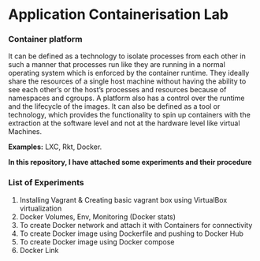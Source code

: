 # Application Containerisation Lab

### Container platform

It can be defined as a technology to isolate processes from each other in such a manner that processes run like they are running in a normal operating system
which is enforced by the container runtime. They ideally share the resources of a single host machine without having the ability to see each other’s or the host’s 
processes and resources because of namespaces and cgroups. A platform also has a control over the runtime and the lifecycle of the images.
It can also be defined as a tool or technology, which provides the functionality to spin up containers with the extraction at the software level and not at the hardware 
level like virtual Machines.

**Examples:** LXC, Rkt, Docker.

**In this repository, I have attached some experiments and their procedure**

### List of Experiments

1. Installing Vagrant & Creating basic vagrant box using VirtualBox virtualization
2. Docker Volumes, Env, Monitoring (Docker stats)
3. To create Docker network and attach it with Containers for connectivity
4. To create Docker image using Dockerfile and pushing to Docker Hub
5. To create Docker image using Docker compose
6. Docker Link
